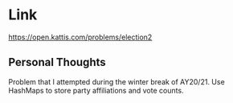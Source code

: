 # Link

https://open.kattis.com/problems/election2

## Personal Thoughts

Problem that I attempted during the winter break of AY20/21. Use HashMaps to store party affiliations and vote counts.

